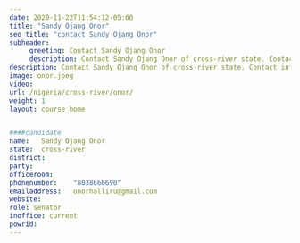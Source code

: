 ```yaml
---
date: 2020-11-22T11:54:12-05:00
title: "Sandy Ojang Onor"
seo_title: "contact Sandy Ojang Onor"
subheader:
     greeting: Contact Sandy Ojang Onor 
     description: Contact Sandy Ojang Onor of cross-river state. Contact information for Sandy Ojang Onor includes email address, phone number, and mailing address.
description: Contact Sandy Ojang Onor of cross-river state. Contact information for Sandy Ojang Onor includes email address, phone number, and mailing address.
image: onor.jpeg
video: 
url: /nigeria/cross-river/onor/
weight: 1
layout: course_home


####candidate
name:	Sandy Ojang Onor
state:	cross-river
district: 
party:	
officeroom:	
phonenumber:	"8038666690"
emailaddress:	onorhalliru@gmail.com
website:	
role: senator
inoffice: current
powrid: 
---
```


